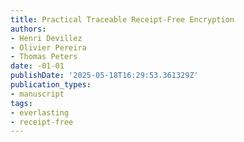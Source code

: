```yaml
---
title: Practical Traceable Receipt-Free Encryption
authors:
- Henri Devillez
- Olivier Pereira
- Thomas Peters
date: -01-01
publishDate: '2025-05-18T16:29:53.361329Z'
publication_types:
- manuscript
tags:
- everlasting
- receipt-free
---
```

